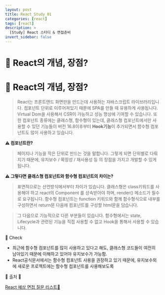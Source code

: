 ```yaml
---
layout: post
title: React_Study_01
categories: [react]
tags: [react]
description: >
  [Study] React 스터디 & 면접준비
invert_sidebar: false
---
```


# 🧐 React의 개념, 장점?

# 🧐 React의 개념, 장점?
> React는 프론트앤드 화면딴을 만드는데 사용하는 자바스크립트 라이브러리입니다. 컴포넌트 단위로 이루어져있기 때문에 SPA를 만들 때 유용하게 사용됩니다. Virtual Dom을 사용해서 CSR이 가능하고 성능 향상에 기여할 수 있습니다. 또한 컴포넌트 종류에는 클래스형, 함수형이 있는데, 클래스형 컴포넌트에서만 사용할 수 있던 기능들이 버전 16.8이후부터 **Hook기능**이 추가되면서 함수형 컴포넌트도 많이 사용하고 있습니다.
> 

**⚠️ 컴포넌트란?**

> 페이지나 기능을 작은 단위로 만드는 것을 말합니다. 그렇게 되면 단위별로 다뤄지기 때문에, 유지보수 / 확장성 / 재사용성 등 의 장점을 가지고 개발할 수 있게 됩니다.
> 

**⚠️ 그렇다면 클래스형 컴포넌트와 함수형 컴포넌트의 차이는?**

> 표면적으로는 선언방식에서부터 차이가 있습니다. 클래스형은 class키워드를 사용해야 하고 react의 Component 를 상속받아야 하며, render() 메소드가 필수로 요구됩니다. 함수형 컴포넌트는 function 키워드와 함께 함수형식으로 내부를 구성하면서 return문 다음에 컴포넌트를 구성할 html문을 담습니다.
> 

> 그 다음으로 기능적으로 다른 부분들이 있습니다. 함수형에서는 state, Lifecycle과 관련된 기능을 직접 사용할 수 없고 Hook을 통해서 사용할 수 있습니다.
> 

📌 Check

- 최근에 함수형 컴포넌트를 많이 사용하고 있다고 해도, 클래스형 코드들이 여전히 남아있기 때문에 이해하고 있어야 유지보수가 가능함.
- React공식문서에서는 함수형 컴포넌트 사용을 권장하고 있기 때문에, 유지보수외에 새로운 프로젝트에는 함수형 컴포넌트를 사용해보도록

🍯 출처 🍯

[React 예상 면접 질문 리스트🚀](https://velog.io/@ye-ji/React-%EC%98%88%EC%83%81-%EB%A9%B4%EC%A0%91-%EC%A7%88%EB%AC%B8-%EB%A6%AC%EC%8A%A4%ED%8A%B8)